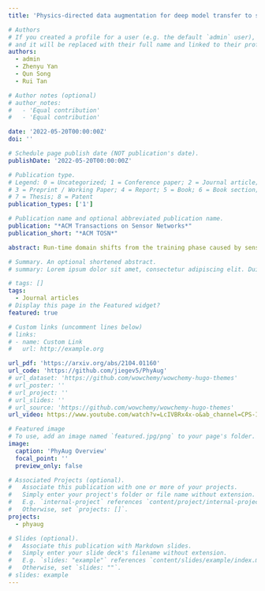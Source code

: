 ```yaml
---
title: 'Physics-directed data augmentation for deep model transfer to specific sensor'

# Authors
# If you created a profile for a user (e.g. the default `admin` user), write the username (folder name) here
# and it will be replaced with their full name and linked to their profile.
authors:
  - admin
  - Zhenyu Yan
  - Qun Song
  - Rui Tan

# Author notes (optional)
# author_notes:
#   - 'Equal contribution'
#   - 'Equal contribution'

date: '2022-05-20T00:00:00Z'
doi: ''

# Schedule page publish date (NOT publication's date).
publishDate: '2022-05-20T00:00:00Z'

# Publication type.
# Legend: 0 = Uncategorized; 1 = Conference paper; 2 = Journal article;
# 3 = Preprint / Working Paper; 4 = Report; 5 = Book; 6 = Book section;
# 7 = Thesis; 8 = Patent
publication_types: ['1']

# Publication name and optional abbreviated publication name.
publication: "*ACM Transactions on Sensor Networks*"
publication_short: "*ACM TOSN*"

abstract: Run-time domain shifts from the training phase caused by sensor characteristic variation incur performance drops of the deep learning-based sensing systems. To address this problem, existing transfer learning techniques require substantial target-domain data and incur high post-deployment overhead. Differently, we propose to exploit the first principle governing the domain shift to reduce the demand for target-domain data. Specifically, our proposed approach called PhyAug uses the first principle fitted with few labeled or unlabeled data pairs collected by the source sensor and the target sensor to transform the existing source-domain training data into the augmented target-domain data for calibrating the deep neural networks. In two audio sensing case studies of keyword spotting and automatic speech recognition, PhyAug recovers the recognition accuracy losses due to microphones' characteristic variations by 37% to 72% with 5-second unlabeled data collected from the target microphones. In a case study of acoustics-based room recognition, PhyAug recovers the recognition accuracy loss caused by smartphone microphone variation by 33% to 80%. In the last case study of fisheye image recognition, PhyAug reduces the image recognition error due to the camera-induced distortions by 72%.

# Summary. An optional shortened abstract.
# summary: Lorem ipsum dolor sit amet, consectetur adipiscing elit. Duis posuere tellus ac convallis placerat. Proin tincidunt magna sed ex sollicitudin condimentum.

# tags: []
tags:
  - Journal articles
# Display this page in the Featured widget?
featured: true

# Custom links (uncomment lines below)
# links:
# - name: Custom Link
#   url: http://example.org

url_pdf: 'https://arxiv.org/abs/2104.01160'
url_code: 'https://github.com/jiegev5/PhyAug'
# url_dataset: 'https://github.com/wowchemy/wowchemy-hugo-themes'
# url_poster: ''
# url_project: ''
# url_slides: ''
# url_source: 'https://github.com/wowchemy/wowchemy-hugo-themes'
url_video: https://www.youtube.com/watch?v=LcIVBRx4x-o&ab_channel=CPS-IoTWeek-IPSN

# Featured image
# To use, add an image named `featured.jpg/png` to your page's folder.
image:
  caption: 'PhyAug Overview'
  focal_point: ''
  preview_only: false

# Associated Projects (optional).
#   Associate this publication with one or more of your projects.
#   Simply enter your project's folder or file name without extension.
#   E.g. `internal-project` references `content/project/internal-project/index.md`.
#   Otherwise, set `projects: []`.
projects:
  - phyaug

# Slides (optional).
#   Associate this publication with Markdown slides.
#   Simply enter your slide deck's filename without extension.
#   E.g. `slides: "example"` references `content/slides/example/index.md`.
#   Otherwise, set `slides: ""`.
# slides: example
---
```

<!-- 
{{% callout note %}}
Click the _Cite_ button above to demo the feature to enable visitors to import publication metadata into their reference management software.
{{% /callout %}}

{{% callout note %}}
Create your slides in Markdown - click the _Slides_ button to check out the example.
{{% /callout %}}

Supplementary notes can be added here, including [code, math, and images](https://wowchemy.com/docs/writing-markdown-latex/). -->
